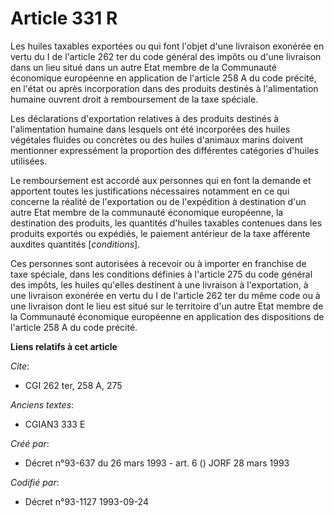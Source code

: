 # Article 331 R

Les huiles taxables exportées ou qui font l'objet d'une livraison exonérée en vertu du I de l'article 262 ter du code général
des impôts ou d'une livraison dans un lieu situé dans un autre Etat membre de la Communauté économique européenne en
application de l'article 258 A du code précité, en l'état ou après incorporation dans des produits destinés à l'alimentation
humaine ouvrent droit à remboursement de la taxe spéciale.

Les déclarations d'exportation relatives à des produits destinés à l'alimentation humaine dans lesquels ont été incorporées
des huiles végétales fluides ou concrètes ou des huiles d'animaux marins doivent mentionner expressément la proportion des
différentes catégories d'huiles utilisées.

Le remboursement est accordé aux personnes qui en font la demande et apportent toutes les justifications nécessaires
notamment en ce qui concerne la réalité de l'exportation ou de l'expédition à destination d'un autre Etat membre de la
communauté économique européenne, la destination des produits, les quantités d'huiles taxables contenues dans les produits
exportés ou expédiés, le paiement antérieur de la taxe afférente auxdites quantités [*conditions*].

Ces personnes sont autorisées à recevoir ou à importer en franchise de taxe spéciale, dans les conditions définies à
l'article 275 du code général des impôts, les huiles qu'elles destinent à une livraison à l'exportation, à une livraison
exonérée en vertu du I de l'article 262 ter du même code ou à une livraison dont le lieu est situé sur le territoire d'un
autre Etat membre de la Communauté économique européenne en application des dispositions de l'article 258 A du code précité.

**Liens relatifs à cet article**

_Cite_:

  - CGI 262 ter, 258 A, 275

_Anciens textes_:

  - CGIAN3 333 E

_Créé par_:

  - Décret n°93-637 du 26 mars 1993 - art. 6 () JORF 28 mars 1993

_Codifié par_:

  - Décret n°93-1127 1993-09-24
